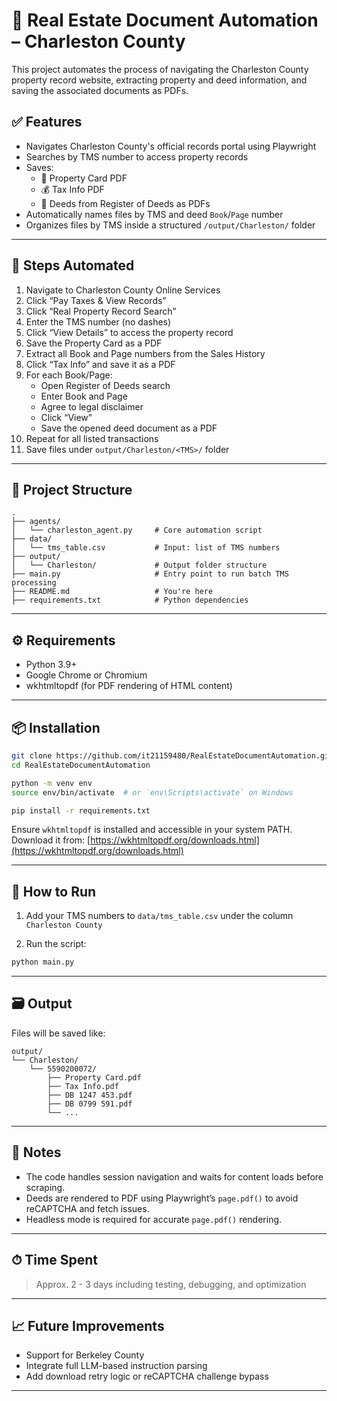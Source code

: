 
# 🏡 Real Estate Document Automation – Charleston County

This project automates the process of navigating the Charleston County property record website, extracting property and deed information, and saving the associated documents as PDFs.

## ✅ Features

- Navigates Charleston County's official records portal using Playwright
- Searches by TMS number to access property records
- Saves:
  - 🧾 Property Card PDF
  - 💰 Tax Info PDF
  - 📄 Deeds from Register of Deeds as PDFs
- Automatically names files by TMS and deed `Book`/`Page` number
- Organizes files by TMS inside a structured `/output/Charleston/` folder

---

## 🔁 Steps Automated

1. Navigate to Charleston County Online Services
2. Click “Pay Taxes & View Records”
3. Click “Real Property Record Search”
4. Enter the TMS number (no dashes)
5. Click “View Details” to access the property record
6. Save the Property Card as a PDF
7. Extract all Book and Page numbers from the Sales History
8. Click “Tax Info” and save it as a PDF
9. For each Book/Page:
   - Open Register of Deeds search
   - Enter Book and Page
   - Agree to legal disclaimer
   - Click “View”
   - Save the opened deed document as a PDF
10. Repeat for all listed transactions
11. Save files under `output/Charleston/<TMS>/` folder

---


## 📂 Project Structure

```
.
├── agents/
│   └── charleston_agent.py     # Core automation script
├── data/
│   └── tms_table.csv           # Input: list of TMS numbers
├── output/
│   └── Charleston/             # Output folder structure
├── main.py                     # Entry point to run batch TMS processing
├── README.md                   # You're here
├── requirements.txt            # Python dependencies
```

---

## ⚙️ Requirements

- Python 3.9+
- Google Chrome or Chromium
- wkhtmltopdf (for PDF rendering of HTML content)

---

## 📦 Installation

```bash
git clone https://github.com/it21159480/RealEstateDocumentAutomation.git
cd RealEstateDocumentAutomation

python -m venv env
source env/bin/activate  # or `env\Scripts\activate` on Windows

pip install -r requirements.txt
```

Ensure `wkhtmltopdf` is installed and accessible in your system PATH.  
Download it from: [https://wkhtmltopdf.org/downloads.html](https://wkhtmltopdf.org/downloads.html)

---

## 🏁 How to Run

1. Add your TMS numbers to `data/tms_table.csv` under the column `Charleston County`

2. Run the script:

```bash
python main.py
```

---

## 🗃 Output

Files will be saved like:

```
output/
└── Charleston/
    └── 5590200072/
        ├── Property Card.pdf
        ├── Tax Info.pdf
        ├── DB 1247 453.pdf
        ├── DB 0799 591.pdf
        └── ...
```

---

## 🚦 Notes

- The code handles session navigation and waits for content loads before scraping.
- Deeds are rendered to PDF using Playwright’s `page.pdf()` to avoid reCAPTCHA and fetch issues.
- Headless mode is required for accurate `page.pdf()` rendering.

---

## ⏱ Time Spent

> Approx. 2 - 3 days including testing, debugging, and optimization

---

## 📈 Future Improvements

- Support for Berkeley County
- Integrate full LLM-based instruction parsing
- Add download retry logic or reCAPTCHA challenge bypass

---


